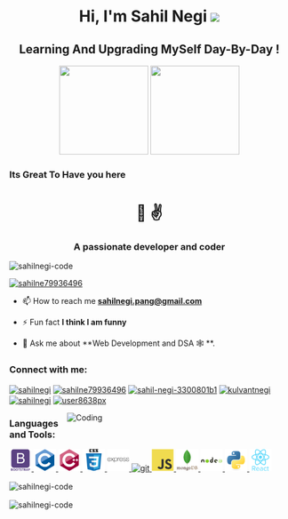 <h1 align="center">Hi, I'm Sahil Negi  <img src="https://raw.githubusercontent.com/aemmadi/aemmadi/master/wave.gif" width="30px"></h1> 
<h2 align="center">Learning And Upgrading MySelf Day-By-Day !</h2>

<p align="center"> <img src="https://octodex.github.com/images/daftpunktocat-thomas.gif" height="160px" width="160px"> <img src="https://octodex.github.com/images/daftpunktocat-guy.gif" height="160px" width="160px"> </p>

 <h3> Its Great To Have you here </h3>
<h1 align="center">👋 ✌  </h1>
<h3 align="center">A passionate developer and coder</h3>

<p align="left"> <img src="https://komarev.com/ghpvc/?username=sahilnegi-code&label=Profile%20views&color=0e75b6&style=flat" alt="sahilnegi-code" /> </p>

<p align="left"> <a href="https://twitter.com/sahilne79936496" target="blank"><img src="https://img.shields.io/twitter/follow/sahilne79936496?logo=twitter&style=for-the-badge" alt="sahilne79936496" /></a> </p>

- 📫 How to reach me **sahilnegi.pang@gmail.com**

- ⚡ Fun fact **I think I am funny**

- 🍕 Ask me about  **Web Development and DSA 🕸 **.

<h3 align="left">Connect with me:</h3>
<p align="left">
<a href="https://www.codechef.com/users/sahilnegi" target="blank"><img align="center" src="https://cdn.jsdelivr.net/npm/simple-icons@3.1.0/icons/codechef.svg" alt="sahilnegi" height="30" width="40" /></a>
<a href="https://twitter.com/sahilne79936496" target="blank"><img align="center" src="https://raw.githubusercontent.com/rahuldkjain/github-profile-readme-generator/master/src/images/icons/Social/twitter.svg" alt="sahilne79936496" height="30" width="40" /></a>
<a href="https://linkedin.com/in/sahil-negi-3300801b1" target="blank"><img align="center" src="https://raw.githubusercontent.com/rahuldkjain/github-profile-readme-generator/master/src/images/icons/Social/linked-in-alt.svg" alt="sahil-negi-3300801b1" height="30" width="40" /></a>
<a href="https://instagram.com/kulvantnegi" target="blank"><img align="center" src="https://raw.githubusercontent.com/rahuldkjain/github-profile-readme-generator/master/src/images/icons/Social/instagram.svg" alt="kulvantnegi" height="30" width="40" /></a>
<a href="https://www.hackerrank.com/sahilnegi" target="blank"><img align="center" src="https://raw.githubusercontent.com/rahuldkjain/github-profile-readme-generator/master/src/images/icons/Social/hackerrank.svg" alt="sahilnegi" height="30" width="40" /></a>
<a href="https://www.leetcode.com/user8638px" target="blank"><img align="center" src="https://raw.githubusercontent.com/rahuldkjain/github-profile-readme-generator/master/src/images/icons/Social/leet-code.svg" alt="user8638px" height="30" width="40" /></a>
</p>
<img align ="right" alt = "Coding" width="400" src ="https://camo.githubusercontent.com/6607041227d81f650340ff070cc2843518acad359b57e5bb054a9fb7127aa041/68747470733a2f2f63646e2e6472696262626c652e636f6d2f75736572732f323634363432332f73637265656e73686f74732f353530373139362f636f6d70757465722e676966">

<h3 align="left">Languages and Tools:</h3>
<p align="left"> <a href="https://getbootstrap.com" target="_blank"> <img src="https://raw.githubusercontent.com/devicons/devicon/master/icons/bootstrap/bootstrap-plain-wordmark.svg" alt="bootstrap" width="40" height="40"/> </a> <a href="https://www.cprogramming.com/" target="_blank"> <img src="https://raw.githubusercontent.com/devicons/devicon/master/icons/c/c-original.svg" alt="c" width="40" height="40"/> </a> <a href="https://www.w3schools.com/cpp/" target="_blank"> <img src="https://raw.githubusercontent.com/devicons/devicon/master/icons/cplusplus/cplusplus-original.svg" alt="cplusplus" width="40" height="40"/> </a> <a href="https://www.w3schools.com/css/" target="_blank"> <img src="https://raw.githubusercontent.com/devicons/devicon/master/icons/css3/css3-original-wordmark.svg" alt="css3" width="40" height="40"/> </a> <a href="https://expressjs.com" target="_blank"> <img src="https://raw.githubusercontent.com/devicons/devicon/master/icons/express/express-original-wordmark.svg" alt="express" width="40" height="40"/> </a> <a href="https://git-scm.com/" target="_blank"> <img src="https://www.vectorlogo.zone/logos/git-scm/git-scm-icon.svg" alt="git" width="40" height="40"/> </a> <a href="https://developer.mozilla.org/en-US/docs/Web/JavaScript" target="_blank"> <img src="https://raw.githubusercontent.com/devicons/devicon/master/icons/javascript/javascript-original.svg" alt="javascript" width="40" height="40"/> </a> <a href="https://www.mongodb.com/" target="_blank"> <img src="https://raw.githubusercontent.com/devicons/devicon/master/icons/mongodb/mongodb-original-wordmark.svg" alt="mongodb" width="40" height="40"/> </a> <a href="https://nodejs.org" target="_blank"> <img src="https://raw.githubusercontent.com/devicons/devicon/master/icons/nodejs/nodejs-original-wordmark.svg" alt="nodejs" width="40" height="40"/> </a> <a href="https://www.python.org" target="_blank"> <img src="https://raw.githubusercontent.com/devicons/devicon/master/icons/python/python-original.svg" alt="python" width="40" height="40"/> </a> <a href="https://reactjs.org/" target="_blank"> <img src="https://raw.githubusercontent.com/devicons/devicon/master/icons/react/react-original-wordmark.svg" alt="react" width="40" height="40"/> </a> </p>

<p><img align="center" src="https://github-readme-stats.vercel.app/api/top-langs?username=sahilnegi-code&show_icons=true&locale=en&layout=compact" alt="sahilnegi-code" /></p>

<p><img align="center" src="https://github-readme-streak-stats.herokuapp.com/?user=sahilnegi-code&" alt="sahilnegi-code" /></p>
